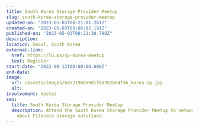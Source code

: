 ```yaml
---
title: South Korea Storage Provider Meetup
slug: south-korea-storage-provider-meetup
updated-on: "2023-05-03T08:21:01.261Z"
created-on: "2023-05-03T08:06:02.191Z"
published-on: "2023-05-03T08:22:38.798Z"
description:
location: Seoul, South Korea
external-link:
  href: https://lu.ma/sp-korea-meetup
  text: Register
start-date: "2022-08-12T00:00:00.000Z"
end-date:
image:
  url: /assets/images/6452196b59d1f8a352664f3b_korea-sp.jpg
  alt:
involvement: hosted
seo:
  title: South Korea Storage Provider Meetup
  description: Attend the South Korea Storage Provider Meetup to network and learn
    about Filecoin storage solutions.
---
```

